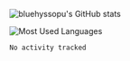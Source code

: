![bluehyssopu's GitHub stats](https://github-readme-stats.vercel.app/api?username=bluehyssopu)

![Most Used Languages](https://github-readme-stats.vercel.app/api/top-langs/?username=coderfix-lab)

<!--START_SECTION:waka-->

```txt
No activity tracked
```

<!--END_SECTION:waka-->

<!--
**bluehyssopu/bluehyssopu** is a ✨ _special_ ✨ repository because its `README.md` (this file) appears on your GitHub profile.

Here are some ideas to get you started:

- 🔭 I’m currently working on ...
- 🌱 I’m currently learning ...
- 👯 I’m looking to collaborate on ...
- 🤔 I’m looking for help with ...
- 💬 Ask me about ...
- 📫 How to reach me: ...
- 😄 Pronouns: ...
- ⚡ Fun fact: ...
-->
